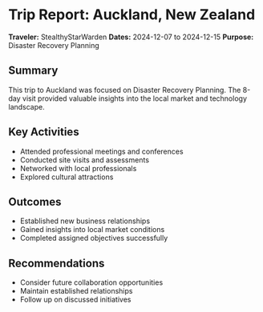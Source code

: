 # Trip Report: Auckland, New Zealand

**Traveler:** StealthyStarWarden
**Dates:** 2024-12-07 to 2024-12-15
**Purpose:** Disaster Recovery Planning

## Summary
This trip to Auckland was focused on Disaster Recovery Planning. The 8-day visit provided valuable insights into the local market and technology landscape.

## Key Activities
- Attended professional meetings and conferences
- Conducted site visits and assessments
- Networked with local professionals
- Explored cultural attractions

## Outcomes
- Established new business relationships
- Gained insights into local market conditions
- Completed assigned objectives successfully

## Recommendations
- Consider future collaboration opportunities
- Maintain established relationships
- Follow up on discussed initiatives
